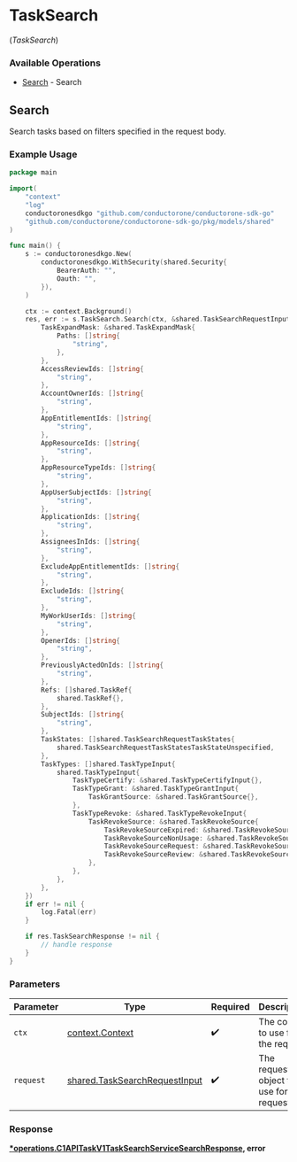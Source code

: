# TaskSearch
(*TaskSearch*)

### Available Operations

* [Search](#search) - Search

## Search

Search tasks based on filters specified in the request body.

### Example Usage

```go
package main

import(
	"context"
	"log"
	conductoronesdkgo "github.com/conductorone/conductorone-sdk-go"
	"github.com/conductorone/conductorone-sdk-go/pkg/models/shared"
)

func main() {
    s := conductoronesdkgo.New(
        conductoronesdkgo.WithSecurity(shared.Security{
            BearerAuth: "",
            Oauth: "",
        }),
    )

    ctx := context.Background()
    res, err := s.TaskSearch.Search(ctx, &shared.TaskSearchRequestInput{
        TaskExpandMask: &shared.TaskExpandMask{
            Paths: []string{
                "string",
            },
        },
        AccessReviewIds: []string{
            "string",
        },
        AccountOwnerIds: []string{
            "string",
        },
        AppEntitlementIds: []string{
            "string",
        },
        AppResourceIds: []string{
            "string",
        },
        AppResourceTypeIds: []string{
            "string",
        },
        AppUserSubjectIds: []string{
            "string",
        },
        ApplicationIds: []string{
            "string",
        },
        AssigneesInIds: []string{
            "string",
        },
        ExcludeAppEntitlementIds: []string{
            "string",
        },
        ExcludeIds: []string{
            "string",
        },
        MyWorkUserIds: []string{
            "string",
        },
        OpenerIds: []string{
            "string",
        },
        PreviouslyActedOnIds: []string{
            "string",
        },
        Refs: []shared.TaskRef{
            shared.TaskRef{},
        },
        SubjectIds: []string{
            "string",
        },
        TaskStates: []shared.TaskSearchRequestTaskStates{
            shared.TaskSearchRequestTaskStatesTaskStateUnspecified,
        },
        TaskTypes: []shared.TaskTypeInput{
            shared.TaskTypeInput{
                TaskTypeCertify: &shared.TaskTypeCertifyInput{},
                TaskTypeGrant: &shared.TaskTypeGrantInput{
                    TaskGrantSource: &shared.TaskGrantSource{},
                },
                TaskTypeRevoke: &shared.TaskTypeRevokeInput{
                    TaskRevokeSource: &shared.TaskRevokeSource{
                        TaskRevokeSourceExpired: &shared.TaskRevokeSourceExpired{},
                        TaskRevokeSourceNonUsage: &shared.TaskRevokeSourceNonUsage{},
                        TaskRevokeSourceRequest: &shared.TaskRevokeSourceRequest{},
                        TaskRevokeSourceReview: &shared.TaskRevokeSourceReview{},
                    },
                },
            },
        },
    })
    if err != nil {
        log.Fatal(err)
    }

    if res.TaskSearchResponse != nil {
        // handle response
    }
}
```

### Parameters

| Parameter                                                                      | Type                                                                           | Required                                                                       | Description                                                                    |
| ------------------------------------------------------------------------------ | ------------------------------------------------------------------------------ | ------------------------------------------------------------------------------ | ------------------------------------------------------------------------------ |
| `ctx`                                                                          | [context.Context](https://pkg.go.dev/context#Context)                          | :heavy_check_mark:                                                             | The context to use for the request.                                            |
| `request`                                                                      | [shared.TaskSearchRequestInput](../../models/shared/tasksearchrequestinput.md) | :heavy_check_mark:                                                             | The request object to use for the request.                                     |


### Response

**[*operations.C1APITaskV1TaskSearchServiceSearchResponse](../../models/operations/c1apitaskv1tasksearchservicesearchresponse.md), error**

